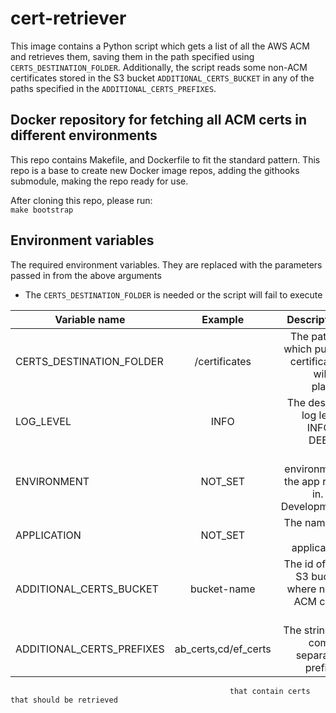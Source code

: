 # cert-retriever

This image contains a Python script which gets a list of all the AWS ACM and retrieves them, 
saving them in the path specified using `CERTS_DESTINATION_FOLDER`. Additionally, the script reads some non-ACM certificates stored in the S3 bucket `ADDITIONAL_CERTS_BUCKET` in any of the paths specified in the `ADDITIONAL_CERTS_PREFIXES`.

## Docker repository for fetching all ACM certs in different environments

This repo contains Makefile, and Dockerfile to fit the standard pattern. This repo is a base to create new Docker image
repos, adding the githooks submodule, making the repo ready for use.

After cloning this repo, please run:  
`make bootstrap`

## Environment variables

The required environment variables. They are replaced with the parameters passed in from the above arguments
* The `CERTS_DESTINATION_FOLDER` is needed or the script will fail to execute

|      Variable name        | Example              | Description                                          |
|---------------------------|:--------------------:|-----------------------------------------------------:|
| CERTS_DESTINATION_FOLDER  | /certificates        | The path in which pulled certificates will be placed |
| LOG_LEVEL                 | INFO                 | The desired log level, INFO or DEBUG                 |
| ENVIRONMENT               | NOT_SET              | The environment the app runs in. e.g. Development    |
| APPLICATION               | NOT_SET              | The name of the application                          |
| ADDITIONAL_CERTS_BUCKET   | bucket-name          | The id of the S3 bucket where non-ACM certs are      |
| ADDITIONAL_CERTS_PREFIXES | ab_certs,cd/ef_certs | The string of comma separated prefixes               |
                                                     that contain certs that should be retrieved           
